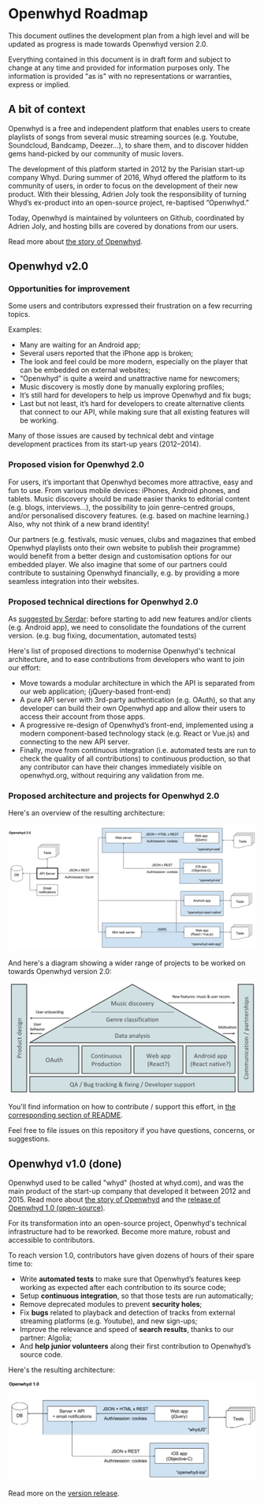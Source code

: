<!-- from [The Future of Openwhyd](https://medium.com/openwhyd/the-future-of-openwhyd-9a39e0839ac3) -->

# Openwhyd Roadmap

This document outlines the development plan from a high level and will be updated as progress is made towards Openwhyd version 2.0.

Everything contained in this document is in draft form and subject to change at any time and provided for information purposes only. The information is provided "as is" with no representations or warranties, express or implied.

## A bit of context

Openwhyd is a free and independent platform that enables users to create playlists of songs from several music streaming sources (e.g. Youtube, Soundcloud, Bandcamp, Deezer…), to share them, and to discover hidden gems hand-picked by our community of music lovers.

The development of this platform started in 2012 by the Parisian start-up company Whyd. During summer of 2016, Whyd offered the platform to its community of users, in order to focus on the development of their new product. With their blessing, Adrien Joly took the responsibility of turning Whyd’s ex-product into an open-source project, re-baptised “Openwhyd.”

Today, Openwhyd is maintained by volunteers on Github, coordinated by Adrien Joly, and hosting bills are covered by donations from our users.

Read more about [the story of Openwhyd](https://medium.com/openwhyd/music-amongst-other-topics-a4f41657d6d?source=collection_home---6------4----------------).

## Openwhyd v2.0

### Opportunities for improvement

Some users and contributors expressed their frustration on a few recurring topics.

Examples:
- Many are waiting for an Android app;
- Several users reported that the iPhone app is broken;
- The look and feel could be more modern, especially on the player that can be embedded on external websites;
- “Openwhyd” is quite a weird and unattractive name for newcomers;
- Music discovery is mostly done by manually exploring profiles;
- It’s still hard for developers to help us improve Openwhyd and fix bugs;
- Last but not least, it’s hard for developers to create alternative clients that connect to our API, while making sure that all existing features will be working.

Many of those issues are caused by technical debt and vintage development practices from its start-up years (2012–2014).

### Proposed vision for Openwhyd 2.0

For users, it’s important that Openwhyd becomes more attractive, easy and fun to use. From various mobile devices: iPhones, Android phones, and tablets. Music discovery should be made easier thanks to editorial content (e.g. blogs, interviews…), the possibility to join genre-centred groups, and/or personalised discovery features. (e.g. based on machine learning.) Also, why not think of a new brand identity!

Our partners (e.g. festivals, music venues, clubs and magazines that embed Openwhyd playlists onto their own website to publish their programme) would benefit from a better design and customisation options for our embedded player. We also imagine that some of our partners could contribute to sustaining Openwhyd financially, e.g. by providing a more seamless integration into their websites.

### Proposed technical directions for Openwhyd 2.0

As [suggested by Serdar](https://github.com/openwhyd/openwhyd/issues/101): before starting to add new features and/or clients (e.g. Android app), we need to consolidate the foundations of the current version. (e.g. bug fixing, documentation, automated tests)

Here's list of proposed directions to modernise Openwhyd's technical architecture, and to ease contributions from developers who want to join our effort:
- Move towards a modular architecture in which the API is separated from our web application; (jQuery-based front-end)
- A pure API server with 3rd-party authentication (e.g. OAuth), so that any developer can build their own Openwhyd app and allow their users to access their account from those apps.
- A progressive re-design of Openwhyd’s front-end, implemented using a modern component-based technology stack (e.g. React or Vue.js) and connecting to the new API server.
- Finally, move from continuous integration (i.e. automated tests are run to check the quality of all contributions) to continuous production, so that any contributor can have their changes immediately visible on openwhyd.org, without requiring any validation from me.

### Proposed architecture and projects for Openwhyd 2.0

Here's an overview of the resulting architecture:

![openwhyd v2.0 architecture diagram](img/openwhyd-v2-architecture.png)

And here's a diagram showing a wider range of projects to be worked on towards Openwhyd version 2.0:

![openwhyd v2.0 projects](img/openwhyd-v2-projects.png)

You'll find information on how to contribute / support this effort, in [the corresponding section of README](https://github.com/openwhyd/openwhyd#support-openwhyd).

Feel free to file issues on this repository if you have questions, concerns, or suggestions.

## Openwhyd v1.0 (done)

Openwhyd used to be called "whyd" (hosted at whyd.com), and was the main product of the start-up company that developed it between 2012 and 2015. Read more about [the story of Openwhyd](https://medium.com/openwhyd/music-amongst-other-topics-a4f41657d6d?source=collection_home---6------4----------------) and the [release of Openwhyd 1.0 (open-source)](https://medium.com/openwhyd/openwhyd-has-become-a-mature-project-releasing-v1-0-92a398f99c75?source=collection_home---6------2----------------).

For its transformation into an open-source project, Openwhyd's technical infrastructure had to be reworked. Become more mature, robust and accessible to contributors.

To reach version 1.0, contributors have given dozens of hours of their spare time to:
- Write **automated tests** to make sure that Openwhyd’s features keep working as expected after each contribution to its source code;
- Setup **continuous integration**, so that those tests are run automatically;
- Remove deprecated modules to prevent **security holes**;
- Fix **bugs** related to playback and detection of tracks from external streaming platforms (e.g. Youtube), and new sign-ups;
- Improve the relevance and speed of **search results**, thanks to our partner: Algolia;
- And **help junior volunteers** along their first contribution to Openwhyd’s source code.

Here's the resulting architecture:

![openwhyd v1.0 architecture diagram](img/openwhyd-v1-architecture.png)

Read more on the [version release](https://github.com/openwhyd/openwhyd/releases/tag/v1.0).
